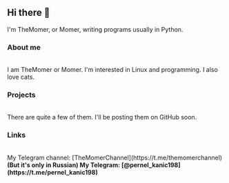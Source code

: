 ## Hi there 👋

I'm TheMomer, or Momer, writing programs usually in Python.

### About me
<br/>
I am TheMomer or Momer. I'm interested in Linux and programming. I also love cats.

### Projects
<br/>
There are quite a few of them. I'll be posting them on GitHub soon.

### Links
<br/>
My Telegram channel: [TheMomerChannel](https://t.me/themomerchannel) <b/>(But it's only in Russian)
My Telegram: [@pernel_kanic198](https://t.me/pernel_kanic198)

